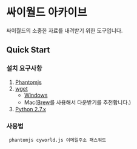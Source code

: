 # 싸이월드 아카이브

싸이월드의 소중한 자료를 내려받기 위한 도구입니다.

## Quick Start

### 설치 요구사항

1. [Phantomjs][phantomjs-link]
2. [wget](wget-link)
	* [Windows](http://gnuwin32.sourceforge.net/packages/wget.htm)
	* Mac([Brew](http://brew.sh/)를 사용해서 다운받기를 추천합니다.)
3. [Python 2.7.x](python-link)


[phantomjs-link]: http://phantomjs.org/
[wget-link]: https://www.gnu.org/software/wget/
[python-link]: http://python.org/download/

### 사용법

     phantomjs cyworld.js 이메일주소 패스워드
     
     
     
